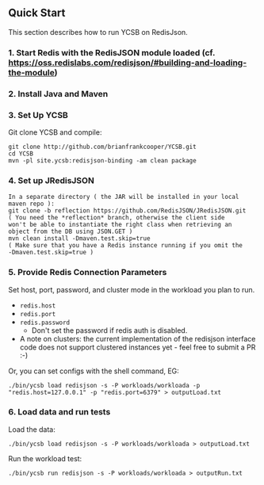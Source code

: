 <!--
Copyright (c) 2014 - 2020 YCSB contributors. All rights reserved.

Licensed under the Apache License, Version 2.0 (the "License"); you
may not use this file except in compliance with the License. You
may obtain a copy of the License at

http://www.apache.org/licenses/LICENSE-2.0

Unless required by applicable law or agreed to in writing, software
distributed under the License is distributed on an "AS IS" BASIS,
WITHOUT WARRANTIES OR CONDITIONS OF ANY KIND, either express or
implied. See the License for the specific language governing
permissions and limitations under the License. See accompanying
LICENSE file.
-->

## Quick Start

This section describes how to run YCSB on RedisJson. 

### 1. Start Redis with the RedisJSON module loaded (cf. https://oss.redislabs.com/redisjson/#building-and-loading-the-module)

### 2. Install Java and Maven

### 3. Set Up YCSB

Git clone YCSB and compile:

    git clone http://github.com/brianfrankcooper/YCSB.git
    cd YCSB
    mvn -pl site.ycsb:redisjson-binding -am clean package
	
### 4. Set up JRedisJSON
	In a separate directory ( the JAR will be installed in your local
	maven repo ):
	git clone -b reflection https://github.com/RedisJSON/JRedisJSON.git 
	( You need the *reflection* branch, otherwise the client side
	won't be able to instantiate the right class when retrieving an
	object from the DB using JSON.GET )
	mvn clean install -Dmaven.test.skip=true
	( Make sure that you have a Redis instance running if you omit the
	-Dmaven.test.skip=true )

### 5. Provide Redis Connection Parameters
    
Set host, port, password, and cluster mode in the workload you plan to run. 

- `redis.host`
- `redis.port`
- `redis.password`
  * Don't set the password if redis auth is disabled.
- A note on clusters: the current implementation of the redisjson
  interface code does not support  clustered instances yet - feel free
  to submit a PR :-)

Or, you can set configs with the shell command, EG:

    ./bin/ycsb load redisjson -s -P workloads/workloada -p "redis.host=127.0.0.1" -p "redis.port=6379" > outputLoad.txt

### 6. Load data and run tests

Load the data:

    ./bin/ycsb load redisjson -s -P workloads/workloada > outputLoad.txt

Run the workload test:

    ./bin/ycsb run redisjson -s -P workloads/workloada > outputRun.txt

